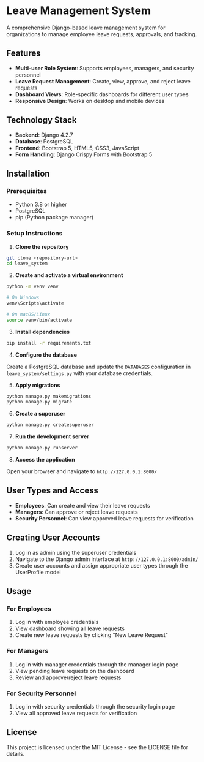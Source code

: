 # Leave Management System

A comprehensive Django-based leave management system for organizations to manage employee leave requests, approvals, and tracking.

## Features

- **Multi-user Role System**: Supports employees, managers, and security personnel
- **Leave Request Management**: Create, view, approve, and reject leave requests
- **Dashboard Views**: Role-specific dashboards for different user types
- **Responsive Design**: Works on desktop and mobile devices

## Technology Stack

- **Backend**: Django 4.2.7
- **Database**: PostgreSQL
- **Frontend**: Bootstrap 5, HTML5, CSS3, JavaScript
- **Form Handling**: Django Crispy Forms with Bootstrap 5

## Installation

### Prerequisites

- Python 3.8 or higher
- PostgreSQL
- pip (Python package manager)

### Setup Instructions

1. **Clone the repository**

```bash
git clone <repository-url>
cd leave_system
```

2. **Create and activate a virtual environment**

```bash
python -m venv venv

# On Windows
venv\Scripts\activate

# On macOS/Linux
source venv/bin/activate
```

3. **Install dependencies**

```bash
pip install -r requirements.txt
```

4. **Configure the database**

Create a PostgreSQL database and update the `DATABASES` configuration in `leave_system/settings.py` with your database credentials.

5. **Apply migrations**

```bash
python manage.py makemigrations
python manage.py migrate
```

6. **Create a superuser**

```bash
python manage.py createsuperuser
```

7. **Run the development server**

```bash
python manage.py runserver
```

8. **Access the application**

Open your browser and navigate to `http://127.0.0.1:8000/`

## User Types and Access

- **Employees**: Can create and view their leave requests
- **Managers**: Can approve or reject leave requests
- **Security Personnel**: Can view approved leave requests for verification

## Creating User Accounts

1. Log in as admin using the superuser credentials
2. Navigate to the Django admin interface at `http://127.0.0.1:8000/admin/`
3. Create user accounts and assign appropriate user types through the UserProfile model

## Usage

### For Employees

1. Log in with employee credentials
2. View dashboard showing all leave requests
3. Create new leave requests by clicking "New Leave Request"

### For Managers

1. Log in with manager credentials through the manager login page
2. View pending leave requests on the dashboard
3. Review and approve/reject leave requests

### For Security Personnel

1. Log in with security credentials through the security login page
2. View all approved leave requests for verification

## License

This project is licensed under the MIT License - see the LICENSE file for details.
